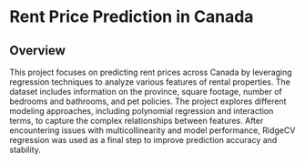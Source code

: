 # Rent Price Prediction in Canada

## Overview
This project focuses on predicting rent prices across Canada by leveraging regression techniques to analyze various features of rental properties. The dataset includes information on the province, square footage, number of bedrooms and bathrooms, and pet policies. The project explores different modeling approaches, including polynomial regression and interaction terms, to capture the complex relationships between features. After encountering issues with multicollinearity and model performance, RidgeCV regression was used as a final step to improve prediction accuracy and stability.

